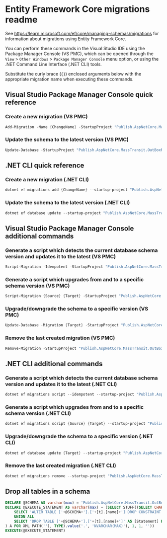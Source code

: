 # Entity Framework Core migrations readme

See <https://learn.microsoft.com/ef/core/managing-schemas/migrations> for information about migrations
using Entity Framework Core.

You can perform these commands in the Visual Studio IDE using the Package Manager Console (VS PMC), which can
be opened through the `View` > `Other Windows` > `Package Manager Console` menu option, or using the .NET
Command Line Interface (.NET CLI) tools.

Substitute the curly brace (`{}`) enclosed arguments below with the appropriate migration name when
executing these commands.

## Visual Studio Package Manager Console quick reference

### Create a new migration (VS PMC)

```powershell
Add-Migration -Name {ChangeName} -StartupProject "Publish.AspNetCore.MassTransit.OutBoxNone.Api" -Project "Publish.AspNetCore.MassTransit.OutBoxNone.Infrastructure"
```

### Update the schema to the latest version (VS PMC)

```powershell
Update-Database -StartupProject "Publish.AspNetCore.MassTransit.OutBoxNone.Api" -Project "Publish.AspNetCore.MassTransit.OutBoxNone.Infrastructure"
```

## .NET CLI quick reference

### Create a new migration (.NET CLI)

```powershell
dotnet ef migrations add {ChangeName} --startup-project "Publish.AspNetCore.MassTransit.OutBoxNone.Api" --project "Publish.AspNetCore.MassTransit.OutBoxNone.Infrastructure"
```

### Update the schema to the latest version (.NET CLI)

```powershell
dotnet ef database update --startup-project "Publish.AspNetCore.MassTransit.OutBoxNone.Api" --project "Publish.AspNetCore.MassTransit.OutBoxNone.Infrastructure"
```

## Visual Studio Package Manager Console additional commands

### Generate a script which detects the current database schema version and updates it to the latest (VS PMC)

```powershell
Script-Migration -Idempotent -StartupProject "Publish.AspNetCore.MassTransit.OutBoxNone.Api" -Project "Publish.AspNetCore.MassTransit.OutBoxNone.Infrastructure"
```

### Generate a script which upgrades from and to a specific schema version (VS PMC)

```powershell
Script-Migration {Source} {Target} -StartupProject "Publish.AspNetCore.MassTransit.OutBoxNone.Api" -Project "Publish.AspNetCore.MassTransit.OutBoxNone.Infrastructure"
```

### Upgrade/downgrade the schema to a specific version (VS PMC)

```powershell
Update-Database -Migration {Target} -StartupProject "Publish.AspNetCore.MassTransit.OutBoxNone.Api" -Project "Publish.AspNetCore.MassTransit.OutBoxNone.Infrastructure"
```

### Remove the last created migration (VS PMC)

```powershell
Remove-Migration -StartupProject "Publish.AspNetCore.MassTransit.OutBoxNone.Api" -Project "Publish.AspNetCore.MassTransit.OutBoxNone.Infrastructure"
```

## .NET CLI additional commands

### Generate a script which detects the current database schema version and updates it to the latest (.NET CLI)

```powershell
dotnet ef migrations script --idempotent --startup-project "Publish.AspNetCore.MassTransit.OutBoxNone.Api" --project "Publish.AspNetCore.MassTransit.OutBoxNone.Infrastructure"
```

### Generate a script which upgrades from and to a specific schema version (.NET CLI)

```powershell
dotnet ef migrations script {Source} {Target} --startup-project "Publish.AspNetCore.MassTransit.OutBoxNone.Api" --project "Publish.AspNetCore.MassTransit.OutBoxNone.Infrastructure"
```

### Upgrade/downgrade the schema to a specific version (.NET CLI)

```powershell
dotnet ef database update {Target} --startup-project "Publish.AspNetCore.MassTransit.OutBoxNone.Api" --project "Publish.AspNetCore.MassTransit.OutBoxNone.Infrastructure"
```

### Remove the last created migration (.NET CLI)

```powershell
dotnet ef migrations remove --startup-project "Publish.AspNetCore.MassTransit.OutBoxNone.Api" --project "Publish.AspNetCore.MassTransit.OutBoxNone.Infrastructure"
```

## Drop all tables in a schema

```sql
DECLARE @SCHEMA AS varchar(max) = 'Publish.AspNetCore.MassTransit.OutBoxNone.TestApplication'
DECLARE @EXECUTE_STATEMENT AS varchar(max) = (SELECT STUFF((SELECT CHAR(13) + CHAR(10) + [Statement] FROM (
    SELECT 'ALTER TABLE ['+@SCHEMA+'].['+[t].[name]+'] DROP CONSTRAINT ['+[fk].[name]+']' AS [Statement] FROM [sys].[foreign_keys] AS [fk] INNER JOIN [sys].[tables] AS [t] ON [t].[object_id] = [fk].[parent_object_id] INNER JOIN [sys].[schemas] AS [s] ON [s].[schema_id] = [t].[schema_id] WHERE [s].[name] = @SCHEMA
    UNION ALL
    SELECT 'DROP TABLE ['+@SCHEMA+'].['+[t].[name]+']' AS [Statement] FROM [sys].[tables] AS [t] INNER JOIN [sys].[schemas] AS [s] ON [s].[schema_id] = [t].[schema_id] WHERE [s].[name] = @SCHEMA
) A FOR XML PATH(''), TYPE).value('.', 'NVARCHAR(MAX)'), 1, 1, ''))
EXECUTE(@EXECUTE_STATEMENT)
```
